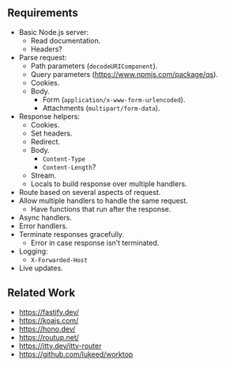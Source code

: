 ## Requirements

- Basic Node.js server:
  - Read documentation.
  - Headers?
- Parse request:
  - Path parameters (`decodeURIComponent`).
  - Query parameters (<https://www.npmjs.com/package/qs>).
  - Cookies.
  - Body.
    - Form (`application/x-www-form-urlencoded`).
    - Attachments (`multipart/form-data`).
- Response helpers:
  - Cookies.
  - Set headers.
  - Redirect.
  - Body.
    - `Content-Type`
    - `Content-Length`?
  - Stream.
  - Locals to build response over multiple handlers.
- Route based on several aspects of request.
- Allow multiple handlers to handle the same request.
  - Have functions that run after the response.
- Async handlers.
- Error handlers.
- Terminate responses gracefully.
  - Error in case response isn’t terminated.
- Logging:
  - `X-Forwarded-Host`
- Live updates.

## Related Work

- <https://fastify.dev/>
- <https://koajs.com/>
- <https://hono.dev/>
- <https://routup.net/>
- <https://itty.dev/itty-router>
- <https://github.com/lukeed/worktop>
